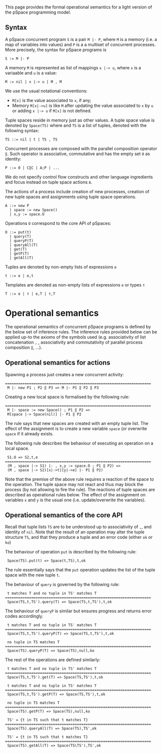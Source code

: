 This page provides the formal operational semantics for a light version of the pSpace programming model.

## Syntax

A pSpace concurrent program `S` is a pair `M |- P`, where `M` is a memory (i.e. a map of variables into values) and `P` is a a multiset of concurrent processes. More precisely, the syntax for pSpace programs is 

```
S := M |- P
```

A memory `M` is represented as list of mappings `x |-> u`, where `x` is a variaable and `u` is a value:

```
M := nil | x |-> u | M , M
```

We use the usual notational conventions:
* `M[x]` is the value associated to `x`, if any;
* Memory `M[x|->u]` is like `M` after updating the value associated to `x` by `u` or adding `x |-> u` if `M[x]` is not defined.

Tuple spaces reside in memory just as other values. A tuple space value is denoted by `Space(TS)` where and `TS` is a list of tuples, denoted with the following syntax:

```
TS ::= nil | t | TS , TS 
```

Concurrent processes are composed with the parallel composition operator `‖`. Such operator is associative, commutative and has the empty set `0` as identity:  

```
P ::= 0 | C‖C | A;P | ...
```
We do not specify control flow constructs and other language ingredients and focus instead on tuple space actions `A`. 

The actions of a process include creation of new processes, creation of new tuple spaces and assignments using tuple space operations.

```
A ::= new P
  | space := new Space()
  | x,y := space.O
```

Operations `O` correspond to the core API of pSpaces:

```
O ::= put(t) 
  | query(T) 
  | queryP(T)
  | queryAll(T)
  | get(T)
  | getP(T)
  | getAll(T)
```

Tuples are denoted by non-empty lists of expressions `e`

```
t ::= e | e,t 
```

Templates are denoted as non-empty lists of expressions `e` or types `τ`

```
T ::= e | τ | e,T | τ,T
```

# Operational semantics

The operational semantics of concurrent pSpace programs is defined by the below set of inference rules. The inference rules provided below can be applied up-to the axioms of the symbols used (e.g. associativity of list concatenation `,` , associativity and commutativity of parallel process composition `‖`, ...). 

## Operational semantics for actions

Spawning a process just creates a new concurrent activity:

```
===================================================================
 M |- new P1 ; P2 ‖ P3 => M |- P1 ‖ P2 ‖ P3
```

Creating a new local space is formalised by the following rule:

```
===================================================================
 M |- space := new Space() ; P1 ‖ P2 =>
 M[space |-> Space(nil)] |- P1 ‖ P2 
```

The rule says that new spaces are created with an empty tuple list. The effect of the assignment is to create a new variable `space` (or overwrite `space` if it already exists.

The following rule describes the behaviour of executing an operation on a local space.

```
 S1.O => S2,t,e
===================================================================
 (M , space |-> S1) |- , x,y := space.O ; P1 ‖ P2) =>
 (M , space |-> S2)[x|->t][y|->e] |- P1 ‖ P2)
```

Note that the premise of the above rule requires a reaction of the space to the operation. The tuple space may not react and thus may block the process (by not allowing to fire the rule). The reactions of tuple spaces are described as operational rules below. The effect of the assignment on variables `x` and `y` is the usual one (i.e. update/overwrite the variables).


## Operational semantics of the core API

Recall that tuple lists `TS` are to be understood up to associativity of `,`, and identity of `nil`. Note that the result of an operation may alter the tuple structure `TS`, and that they produce a tuple and an error code (either `ok` or `ko`)

The behaviour of operation `put` is described by the following rule:

```
 Space(TS).put(t) => Space(t,TS),t,ok
``` 

The rule essentially says that the `put` operation updates the list of the tuple space with the new tuple `t`.

The behaviour of `query` is governed by the following rule:
 
```
 t matches T and no tuple in TS' matches T
===================================================================
 Space(TS,t,TS').query(T) => Space(TS,t,TS'),t,ok
 ```

The behaviour of `queryP` is similar but ensures progress and returns error codes accordingly. 

```
 t matches T and no tuple in TS' matches T
===================================================================
 Space(TS,t,TS').queryP(T) => Space(TS,t,TS'),t,ok
	
 no tuple in TS matches T
===================================================================
 Space(TS).queryP(T) => Space(TS),null,ko
```

The rest of the operations are defined similarly:

```
 t matches T and no tuple in TS' matches T
===================================================================
 Space(TS,t,TS').get(T) => Space(TS,TS'),t,ok

 t matches T and no tuple in TS' matches T
===================================================================
 Space(TS,t,TS').getP(T) => Space(TS,TS'),t,ok
	
 no tuple in TS matches T
===================================================================
 Space(TS).getP(T) => Space(TS),null,ko
 
 TS' = {t in TS such that t matches T}
===================================================================
 Space(TS).queryAll(T) => Space(TS),TS',ok
 
 TS' = {t in TS such that t matches T}
===================================================================
 Space(TS).getAll(T) => Space(TS\TS'),TS',ok
 
```


